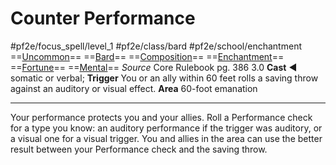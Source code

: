 # Counter Performance
#pf2e/focus_spell/level_1 #pf2e/class/bard #pf2e/school/enchantment 
==[Uncommon](../../../rules/traits/uncommon.md)== ==[Bard](../../../rules/traits/bard.md)== ==[Composition](../../../rules/traits/composition.md)== ==[Enchantment](../../../rules/traits/enchantment.md)== ==[Fortune](../../../rules/traits/fortune.md)== ==[Mental](../../../rules/traits/mental.md)==
*Source* Core Rulebook pg. 386 3.0
**Cast** ◄ somatic or verbal; **Trigger** You or an ally within 60 feet rolls a saving throw against an auditory or visual effect.
**Area** 60-foot emanation

---
Your performance protects you and your allies. Roll a Performance check for a type you know: an auditory performance if the trigger was auditory, or a visual one for a visual trigger. You and allies in the area can use the better result between your Performance check and the saving throw.